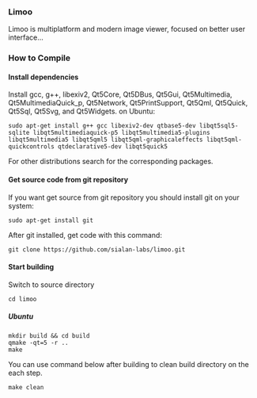### Limoo

Limoo is multiplatform and modern image viewer, focused on better user interface...

### How to Compile
#### Install dependencies

Install gcc, g++, libexiv2, Qt5Core, Qt5DBus, Qt5Gui, Qt5Multimedia, Qt5MultimediaQuick_p, Qt5Network, Qt5PrintSupport, Qt5Qml, Qt5Quick, Qt5Sql, Qt5Svg, and Qt5Widgets.
on Ubuntu:

    sudo apt-get install g++ gcc libexiv2-dev qtbase5-dev libqt5sql5-sqlite libqt5multimediaquick-p5 libqt5multimedia5-plugins libqt5multimedia5 libqt5qml5 libqt5qml-graphicaleffects libqt5qml-quickcontrols qtdeclarative5-dev libqt5quick5 

For other distributions search for the corresponding packages.

#### Get source code from git repository

If you want get source from git repository you should install git on your system:

    sudo apt-get install git

After git installed, get code with this command:

    git clone https://github.com/sialan-labs/limoo.git

#### Start building

Switch to source directory

    cd limoo

##### Ubuntu

    mkdir build && cd build
    qmake -qt=5 -r ..
    make

You can use command below after building to clean build directory on the each step.

    make clean
